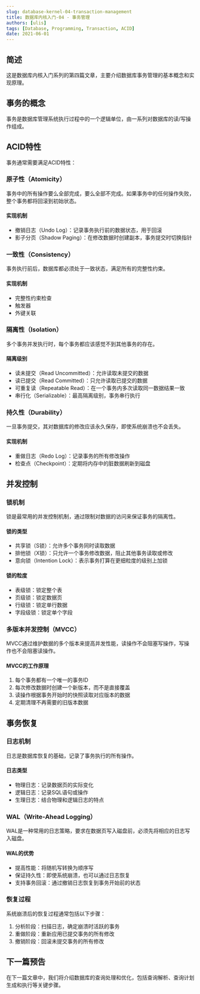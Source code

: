 ```yaml
---
slug: database-kernel-04-transaction-management
title: 数据库内核入门-04 - 事务管理
authors: [ulis]
tags: [Database, Programming, Transaction, ACID]
date: 2021-06-01
---
```


## 简述
这是数据库内核入门系列的第四篇文章，主要介绍数据库事务管理的基本概念和实现原理。

<!-- truncate -->

## 事务的概念
事务是数据库管理系统执行过程中的一个逻辑单位，由一系列对数据库的读/写操作组成。

## ACID特性
事务通常需要满足ACID特性：

### 原子性（Atomicity）
事务中的所有操作要么全部完成，要么全部不完成。如果事务中的任何操作失败，整个事务都将回滚到初始状态。



#### 实现机制
- 撤销日志（Undo Log）：记录事务执行前的数据状态，用于回滚
- 影子分页（Shadow Paging）：在修改数据时创建副本，事务提交时切换指针

### 一致性（Consistency）
事务执行前后，数据库都必须处于一致状态，满足所有的完整性约束。

#### 实现机制
- 完整性约束检查
- 触发器
- 外键关联

### 隔离性（Isolation）
多个事务并发执行时，每个事务都应该感觉不到其他事务的存在。

#### 隔离级别
- 读未提交（Read Uncommitted）：允许读取未提交的数据
- 读已提交（Read Committed）：只允许读取已提交的数据
- 可重复读（Repeatable Read）：在一个事务内多次读取同一数据结果一致
- 串行化（Serializable）：最高隔离级别，事务串行执行

### 持久性（Durability）
一旦事务提交，其对数据库的修改应该永久保存，即使系统崩溃也不会丢失。

#### 实现机制
- 重做日志（Redo Log）：记录事务的所有修改操作
- 检查点（Checkpoint）：定期将内存中的脏数据刷新到磁盘

## 并发控制

### 锁机制
锁是最常用的并发控制机制，通过限制对数据的访问来保证事务的隔离性。

#### 锁的类型
- 共享锁（S锁）：允许多个事务同时读取数据
- 排他锁（X锁）：只允许一个事务修改数据，阻止其他事务读取或修改
- 意向锁（Intention Lock）：表示事务打算在更细粒度的级别上加锁

#### 锁的粒度
- 表级锁：锁定整个表
- 页级锁：锁定数据页
- 行级锁：锁定单行数据
- 字段级锁：锁定单个字段

### 多版本并发控制（MVCC）
MVCC通过维护数据的多个版本来提高并发性能，读操作不会阻塞写操作，写操作也不会阻塞读操作。

#### MVCC的工作原理
1. 每个事务都有一个唯一的事务ID
2. 每次修改数据时创建一个新版本，而不是直接覆盖
3. 读操作根据事务开始时的快照读取对应版本的数据
4. 定期清理不再需要的旧版本数据

## 事务恢复

### 日志机制
日志是数据库恢复的基础，记录了事务执行的所有操作。

#### 日志类型
- 物理日志：记录数据页的实际变化
- 逻辑日志：记录SQL语句或操作
- 生理日志：结合物理和逻辑日志的特点

### WAL（Write-Ahead Logging）
WAL是一种常用的日志策略，要求在数据页写入磁盘前，必须先将相应的日志写入磁盘。

#### WAL的优势
- 提高性能：将随机写转换为顺序写
- 保证持久性：即使系统崩溃，也可以通过日志恢复
- 支持事务回滚：通过撤销日志恢复到事务开始前的状态

### 恢复过程
系统崩溃后的恢复过程通常包括以下步骤：

1. 分析阶段：扫描日志，确定崩溃时活跃的事务
2. 重做阶段：重新应用已提交事务的所有修改
3. 撤销阶段：回滚未提交事务的所有修改

## 下一篇预告
在下一篇文章中，我们将介绍数据库的查询处理和优化，包括查询解析、查询计划生成和执行等关键步骤。